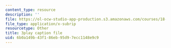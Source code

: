 ```yaml
---
content_type: resource
description: ''
file: https://ol-ocw-studio-app-production.s3.amazonaws.com/courses/18-01sc-single-variable-calculus-fall-2010/6b0a149b43f186eb95d97ecc1148e9c9_Pd2xP5zDsRw.srt
file_type: application/x-subrip
resourcetype: Other
title: 3play caption file
uid: 6b0a149b-43f1-86eb-95d9-7ecc1148e9c9
---
```

